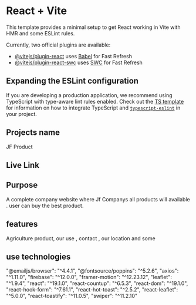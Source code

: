 # React + Vite

This template provides a minimal setup to get React working in Vite with HMR and some ESLint rules.

Currently, two official plugins are available:

- [@vitejs/plugin-react](https://github.com/vitejs/vite-plugin-react/blob/main/packages/plugin-react) uses [Babel](https://babeljs.io/) for Fast Refresh
- [@vitejs/plugin-react-swc](https://github.com/vitejs/vite-plugin-react/blob/main/packages/plugin-react-swc) uses [SWC](https://swc.rs/) for Fast Refresh

## Expanding the ESLint configuration

If you are developing a production application, we recommend using TypeScript with type-aware lint rules enabled. Check out the [TS template](https://github.com/vitejs/vite/tree/main/packages/create-vite/template-react-ts) for information on how to integrate TypeScript and [`typescript-eslint`](https://typescript-eslint.io) in your project.

## Projects name
JF Product
## Live Link
## Purpose 
A complete company website where Jf Companys all products will available . user can buy the best product.
## features
Agriculture product, our use , contact , our location and some
## use technologies
 "@emailjs/browser": "^4.4.1",
    "@fontsource/poppins": "^5.2.6",
    "axios": "^1.11.0",
    "firebase": "^12.0.0",
    "framer-motion": "^12.23.12",
    "leaflet": "^1.9.4",
    "react": "^19.1.0",
    "react-countup": "^6.5.3",
    "react-dom": "^19.1.0",
    "react-hook-form": "^7.61.1",
    "react-hot-toast": "^2.5.2",
    "react-leaflet": "^5.0.0",
    "react-toastify": "^11.0.5",
    "swiper": "^11.2.10"